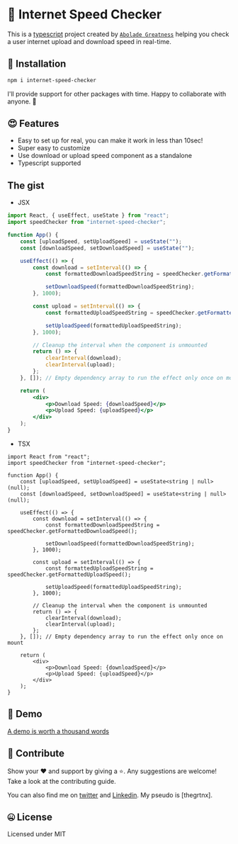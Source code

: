 # 🛜 Internet Speed Checker

This is a [typescript](https://www.typescriptlang.org/) project created by [`Abolade Greatness`](https://github.com/thegrtnx) helping you check a user internet upload and download speed in real-time.

## 🔧 Installation

```bash
npm i internet-speed-checker

```

I'll provide support for other packages with time. Happy to collaborate with anyone. 🤝

## 😍 Features

- Easy to set up for real, you can make it work in less than 10sec!
- Super easy to customize
- Use download or upload speed component as a standalone
- Typescript supported

## The gist

- JSX

```jsx
import React, { useEffect, useState } from "react";
import speedChecker from "internet-speed-checker";

function App() {
	const [uploadSpeed, setUploadSpeed] = useState("");
	const [downloadSpeed, setDownloadSpeed] = useState("");

	useEffect(() => {
		const download = setInterval(() => {
			const formattedDownloadSpeedString = speedChecker.getFormattedDownloadSpeed();

			setDownloadSpeed(formattedDownloadSpeedString);
		}, 1000);

		const upload = setInterval(() => {
			const formattedUploadSpeedString = speedChecker.getFormattedUploadSpeed();

			setUploadSpeed(formattedUploadSpeedString);
		}, 1000);

		// Cleanup the interval when the component is unmounted
		return () => {
			clearInterval(download);
			clearInterval(upload);
		};
	}, []); // Empty dependency array to run the effect only once on mount

	return (
		<div>
			<p>Download Speed: {downloadSpeed}</p>
			<p>Upload Speed: {uploadSpeed}</p>
		</div>
	);
}
```

- TSX

```tsx
import React from "react";
import speedChecker from "internet-speed-checker";

function App() {
	const [uploadSpeed, setUploadSpeed] = useState<string | null>(null);
	const [downloadSpeed, setDownloadSpeed] = useState<string | null>(null);

	useEffect(() => {
		const download = setInterval(() => {
			const formattedDownloadSpeedString = speedChecker.getFormattedDownloadSpeed();

			setDownloadSpeed(formattedDownloadSpeedString);
		}, 1000);

		const upload = setInterval(() => {
			const formattedUploadSpeedString = speedChecker.getFormattedUploadSpeed();

			setUploadSpeed(formattedUploadSpeedString);
		}, 1000);

		// Cleanup the interval when the component is unmounted
		return () => {
			clearInterval(download);
			clearInterval(upload);
		};
	}, []); // Empty dependency array to run the effect only once on mount

	return (
		<div>
			<p>Download Speed: {downloadSpeed}</p>
			<p>Upload Speed: {uploadSpeed}</p>
		</div>
	);
}
```

## 🚀 Demo

[A demo is worth a thousand words](https://speed.thegrtnx.com.ng)

## 🤝 Contribute

Show your ❤️ and support by giving a ⭐. Any suggestions are welcome! Take a look at the contributing guide.

You can also find me on [twitter](https://twitter.com/thegrtnx) and [Linkedin](https://www.linkedin.com/in/thegrtnx). My pseudo is [thegrtnx].

## 🤐 License

Licensed under MIT
